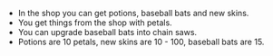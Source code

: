 - In the shop you can get potions, baseball bats and new skins.
- You get things from the shop with petals.
- You can upgrade baseball bats into chain saws.
- Potions are 10 petals, new skins are 10 - 100, baseball bats are 15.
